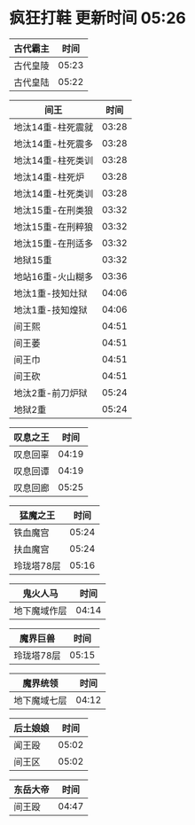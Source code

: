 # 疯狂打鞋 更新时间 05:26

| 古代霸主   | 时间    |
|--------|-------|
| 古代皇陵 | 05:23 |
| 古代皇陆 | 05:22 |

| 间王   | 时间    |
|--------|-------|
| 地汰14重-柱死震就 | 03:28 |
| 地汰14重-杜死震多 | 03:28 |
| 地汰14重-柱死类训 | 03:28 |
| 地汰14重-柱死炉 | 03:28 |
| 地汰14重-杜死类训 | 03:28 |
| 地汰15重-在刑类狼 | 03:32 |
| 地汰15重-在刑粹狼 | 03:32 |
| 地汰15重-在刑适多 | 03:32 |
| 地狱15重 | 03:32 |
| 地站16重-火山糊多 | 03:36 |
| 地汰1重-技知灶狱 | 04:06 |
| 地汰1重-技知煌狱 | 04:06 |
| 间王熙 | 04:51 |
| 间王萎 | 04:51 |
| 间王巾 | 04:51 |
| 间王砍 | 04:51 |
| 地汰2重-前刀炉狱 | 05:24 |
| 地狱2重 | 05:24 |

| 叹息之王   | 时间    |
|--------|-------|
| 叹息回辜 | 04:19 |
| 叹息回谭 | 04:19 |
| 叹息回廊 | 05:25 |

| 猛魔之王   | 时间    |
|--------|-------|
| 铁血魔宫 | 05:24 |
| 扶血魔宫 | 05:24 |
| 玲珑塔78层 | 05:16 |

| 鬼火人马   | 时间    |
|--------|-------|
| 地下魔域作层 | 04:14 |

| 魔界巨兽   | 时间    |
|--------|-------|
| 玲珑塔78层 | 05:15 |

| 魔界统领   | 时间    |
|--------|-------|
| 地下魔域七层 | 04:12 |

| 后土娘娘   | 时间    |
|--------|-------|
| 闻王殴 | 05:02 |
| 间王区 | 05:02 |

| 东岳大帝   | 时间    |
|--------|-------|
| 间王殴 | 04:47 |
